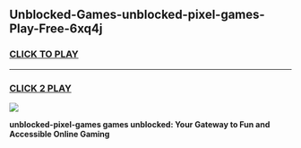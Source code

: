 
## Unblocked-Games-unblocked-pixel-games-Play-Free-6xq4j
<h3>
<a href="https://premium76.site?title=unblocked-pixel-games&ref=10A">CLICK TO PLAY</a></h3>
<hr>

<h3>
<a href="https://premium76.site?title=unblocked-pixel-games&ref=10A">CLICK 2 PLAY</a>
  
</h3>

<a href="https://premium76.site?title=unblocked-pixel-games&ref=10A"><img src="https://clearcache.store/games.png"></a>


**unblocked-pixel-games games unblocked: Your Gateway to Fun and Accessible Online Gaming**
